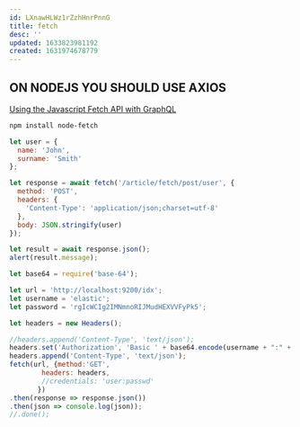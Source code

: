 ```yaml
---
id: LXnawHLWz1rZzhHnrPnnG
title: fetch
desc: ''
updated: 1633823981192
created: 1631974678779
---
```



## ON NODEJS YOU SHOULD USE AXIOS

[Using the Javascript Fetch API with GraphQL](https://fjolt.com/article/graphql-fetch-api-frontend-javascript)

``` bash
npm install node-fetch
```

``` javascript
let user = {
  name: 'John',
  surname: 'Smith'
};

let response = await fetch('/article/fetch/post/user', {
  method: 'POST',
  headers: {
    'Content-Type': 'application/json;charset=utf-8'
  },
  body: JSON.stringify(user)
});

let result = await response.json();
alert(result.message);
```

``` javascript
let base64 = require('base-64');

let url = 'http://localhost:9200/idx';
let username = 'elastic';
let password = 'rgIcWCIg2IMNmnoRIJMudHEXVVFyPk5';

let headers = new Headers();

//headers.append('Content-Type', 'text/json');
headers.set('Authorization', 'Basic ' + base64.encode(username + ":" + password));
headers.append('Content-Type', 'text/json');
fetch(url, {method:'GET',
        headers: headers,
        //credentials: 'user:passwd'
       })
.then(response => response.json())
.then(json => console.log(json));
//.done();
```
